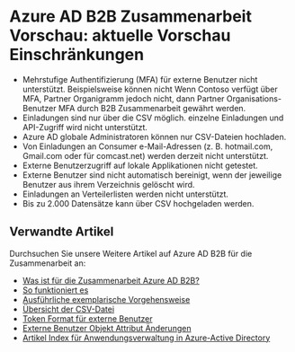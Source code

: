 <properties
   pageTitle="Aktuelle Vorschau Einschränkungen für die Zusammenarbeit Azure Active Directory B2B | Microsoft Azure"
   description="Azure Active Directory B2B unterstützt Ihrer Beziehungen unternehmensweit Business Partner an Ihre corporate Applikationen Selektives Zugriff auf"
   services="active-directory"
   documentationCenter=""
   authors="viv-liu"
   manager="cliffdi"
   editor=""
   tags=""/>

<tags
   ms.service="active-directory"
   ms.devlang="NA"
   ms.topic="article"
   ms.tgt_pltfrm="NA"
   ms.workload="identity"
   ms.date="05/09/2016"
   ms.author="viviali"/>

# <a name="azure-ad-b2b-collaboration-preview-current-preview-limitations"></a>Azure AD B2B Zusammenarbeit Vorschau: aktuelle Vorschau Einschränkungen

- Mehrstufige Authentifizierung (MFA) für externe Benutzer nicht unterstützt. Beispielsweise können nicht Wenn Contoso verfügt über MFA, Partner Organigramm jedoch nicht, dann Partner Organisations-Benutzer MFA durch B2B Zusammenarbeit gewährt werden.
- Einladungen sind nur über die CSV möglich. einzelne Einladungen und API-Zugriff wird nicht unterstützt.
- Azure AD globale Administratoren können nur CSV-Dateien hochladen.
- Von Einladungen an Consumer e-Mail-Adressen (z. B. hotmail.com, Gmail.com oder für comcast.net) werden derzeit nicht unterstützt.
- Externe Benutzerzugriff auf lokale Applikationen nicht getestet.
- Externe Benutzer sind nicht automatisch bereinigt, wenn der jeweilige Benutzer aus ihrem Verzeichnis gelöscht wird.
- Einladungen an Verteilerlisten werden nicht unterstützt.
- Bis zu 2.000 Datensätze kann über CSV hochgeladen werden.

## <a name="related-articles"></a>Verwandte Artikel
Durchsuchen Sie unsere Weitere Artikel auf Azure AD B2B für die Zusammenarbeit an:

- [Was ist für die Zusammenarbeit Azure AD B2B?](active-directory-b2b-what-is-azure-ad-b2b.md)
- [So funktioniert es](active-directory-b2b-how-it-works.md)
- [Ausführliche exemplarische Vorgehensweise](active-directory-b2b-detailed-walkthrough.md)
- [Übersicht der CSV-Datei](active-directory-b2b-references-csv-file-format.md)
- [Token Format für externe Benutzer](active-directory-b2b-references-external-user-token-format.md)
- [Externe Benutzer Objekt Attribut Änderungen](active-directory-b2b-references-external-user-object-attribute-changes.md)
- [Artikel Index für Anwendungsverwaltung in Azure-Active Directory](active-directory-apps-index.md)
